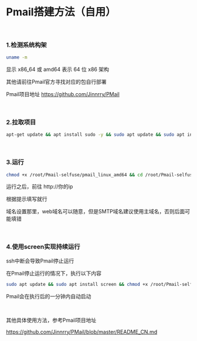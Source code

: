 # Pmail搭建方法（自用）

<br>

### 1.检测系统构架

```bash
uname -m

```



显示 x86_64 或 amd64 表示 64 位 x86 架构

其他请前往Pmail官方寻找对应的包自行部署

Pmail项目地址 https://github.com/Jinnrry/PMail

<br>

### 2.拉取项目

```bash
apt-get update && apt install sudo -y && sudo apt update && sudo apt install git -y && git clone https://github.com/lisi-123/Pmail-selfuse.git

```

<br>

### 3.运行

```bash
chmod +x /root/Pmail-selfuse/pmail_linux_amd64 && cd /root/Pmail-selfuse && ./pmail_linux_amd64 -p 80

```

运行之后，前往 http://你的ip 

根据提示填写就行


域名设置那里，web域名可以随意，但是SMTP域名建议使用主域名，否则后面可能填错

<br>

### 4.使用screen实现持续运行

ssh中断会导致Pmail停止运行

在Pmail停止运行的情况下，执行以下内容


```bash
sudo apt update && sudo apt install screen && chmod +x /root/Pmail-selfuse/script.sh && CRON_JOB='* * * * * /root/Pmail-selfuse/script.sh' && (crontab -l 2>/dev/null; echo "$CRON_JOB") | sort -u | crontab -

```

Pmail会在执行后的一分钟内自动启动

<br>



其他具体使用方法，参考Pmail项目地址

https://github.com/Jinnrry/PMail/blob/master/README_CN.md




<br>

<br>









